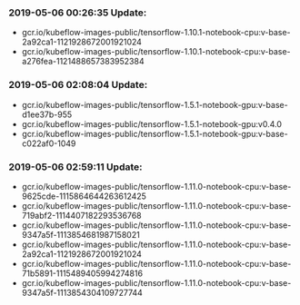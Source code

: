 ### 2019-05-06 00:26:35 Update:

- gcr.io/kubeflow-images-public/tensorflow-1.10.1-notebook-cpu:v-base-2a92ca1-1121928672001921024
- gcr.io/kubeflow-images-public/tensorflow-1.10.1-notebook-cpu:v-base-a276fea-1121488657383952384
### 2019-05-06 02:08:04 Update:

- gcr.io/kubeflow-images-public/tensorflow-1.5.1-notebook-gpu:v-base-d1ee37b-955
- gcr.io/kubeflow-images-public/tensorflow-1.5.1-notebook-gpu:v0.4.0
- gcr.io/kubeflow-images-public/tensorflow-1.5.1-notebook-gpu:v-base-c022af0-1049
### 2019-05-06 02:59:11 Update:

- gcr.io/kubeflow-images-public/tensorflow-1.11.0-notebook-cpu:v-base-9625cde-1115864644263612425
- gcr.io/kubeflow-images-public/tensorflow-1.11.0-notebook-cpu:v-base-719abf2-1114407182293536768
- gcr.io/kubeflow-images-public/tensorflow-1.11.0-notebook-cpu:v-base-9347a5f-1113854681987158021
- gcr.io/kubeflow-images-public/tensorflow-1.11.0-notebook-cpu:v-base-2a92ca1-1121928672001921024
- gcr.io/kubeflow-images-public/tensorflow-1.11.0-notebook-cpu:v-base-71b5891-1115489405994274816
- gcr.io/kubeflow-images-public/tensorflow-1.11.0-notebook-cpu:v-base-9347a5f-1113854304109727744
